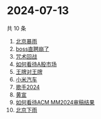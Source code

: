 # 2024-07-13

共 10 条

<!-- BEGIN -->
<!-- 最后更新时间 Sat Jul 13 2024 06:10:13 GMT+0800 (China Standard Time) -->

1. [北京暴雨](https://www.zhihu.com/search?q=%E5%8C%97%E4%BA%AC%E6%9A%B4%E9%9B%A8)
1. [boss直聘崩了](https://www.zhihu.com/search?q=boss%E7%9B%B4%E8%81%98%E5%B4%A9%E4%BA%86)
1. [咒术回战](https://www.zhihu.com/search?q=%E5%92%92%E6%9C%AF%E5%9B%9E%E6%88%98)
1. [如何看待A股市场](https://www.zhihu.com/search?q=%E5%A6%82%E4%BD%95%E7%9C%8B%E5%BE%85A%E8%82%A1%E5%B8%82%E5%9C%BA)
1. [王牌对王牌](https://www.zhihu.com/search?q=%E7%8E%8B%E7%89%8C%E5%AF%B9%E7%8E%8B%E7%89%8C)
1. [小米汽车](https://www.zhihu.com/search?q=%E5%B0%8F%E7%B1%B3%E6%B1%BD%E8%BD%A6)
1. [歌手2024](https://www.zhihu.com/search?q=%E6%AD%8C%E6%89%8B2024)
1. [黄宣](https://www.zhihu.com/search?q=%E9%BB%84%E5%AE%A3)
1. [如何看待ACM MM2024审稿结果](https://www.zhihu.com/search?q=%E5%A6%82%E4%BD%95%E7%9C%8B%E5%BE%85ACM%20MM2024%E5%AE%A1%E7%A8%BF%E7%BB%93%E6%9E%9C)
1. [北京下雨](https://www.zhihu.com/search?q=%E5%8C%97%E4%BA%AC%E4%B8%8B%E9%9B%A8)

<!-- END -->
